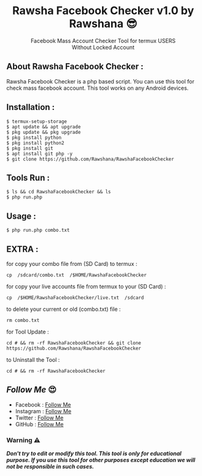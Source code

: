 <h1 align="center">Rawsha Facebook Checker v1.0 by Rawshana 😎</h1>
<p align="center">Facebook Mass Account Checker Tool for termux USERS<br>Without Locked Account</p>

## About Rawsha Facebook Checker :

Rawsha Facebook Checker is a php based script. You can use this tool for check mass facebook account. This tool works on any Android devices.

## Installation :
```
$ termux-setup-storage
$ apt update && apt upgrade
$ pkg update && pkg upgrade
$ pkg install python
$ pkg install python2
$ pkg install git
$ apt install git php -y
$ git clone https://github.com/Rawshana/RawshaFacebookChecker
```

## Tools Run :
```
$ ls && cd RawshaFacebookChecker && ls
$ php run.php
```

## Usage :
```
$ php run.php combo.txt
```

## EXTRA :
for copy your combo file from (SD Card) to termux :
```
cp  /sdcard/combo.txt  /$HOME/RawshaFacebookChecker
```

for copy your live accounts file from termux to your (SD Card) :
```
cp  /$HOME/RawshaFacebookChecker/live.txt  /sdcard
```

to delete your current or old (combo.txt) file :
```
rm combo.txt
```

for Tool Update :
```
cd # && rm -rf RawshaFacebookChecker && git clone https://github.com/Rawshana/RawshaFacebookChecker
```

to Uninstall the Tool :
```
cd # && rm -rf RawshaFacebookChecker
```

## ***Follow Me*** 😍

* Facebook : [Follow Me](https://www.facebook.com/mohamedredaelnaggarofficial)
* Instagram : [Follow Me](https://www.instagram.com/Medo.Rawshana)
* Twitter : [Follow Me](https://twitter.com/MRawshana/)
* GitHub : [Follow Me](https://www.github.com/Rawshana)

### Warning ⚠️

***Don't try to edit or modify this tool. This tool is only for educational purpose. If you use this tool for other purposes except education we will not be responsible in such cases.***
